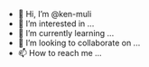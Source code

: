 - 👋 Hi, I’m @ken-muli
- 👀 I’m interested in ...
- 🌱 I’m currently learning ...
- 💞️ I’m looking to collaborate on ...
- 📫 How to reach me ...

<!---
ken-muli/ken-muli is a ✨ special ✨ repository because its `README.md` (this file) appears on your GitHub profile.
You can click the Preview link to take a look at your changes.
--->
